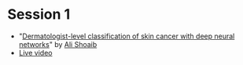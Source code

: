 # Session 1
- "[Dermatologist-level classification of skin cancer with deep neural networks](https://drive.google.com/open?id=1fBbZnZ-x9ZTFlzX5KgMQ0-QfNSHYHaXK)" by [Ali Shoaib](https://www.facebook.com/ali.shoaib.1656?ref=br_rs)
- [Live video](https://www.facebook.com/zubairahmed.a.i/videos/10155046551131517/?query=Dermatologist)
